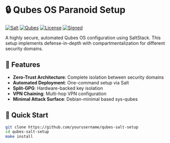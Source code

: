 # 🔒 Qubes OS Paranoid Setup

[![Salt](https://img.shields.io/badge/Salt-State-blue.svg)](https://saltproject.io/)
[![Qubes](https://img.shields.io/badge/Qubes-R4.2-purple.svg)](https://www.qubes-os.org/)
[![License](https://img.shields.io/badge/License-MIT-green.svg)](LICENSE)
[![Signed](https://img.shields.io/badge/Commits-GPG%20Signed-brightgreen.svg)](SECURITY.md)

A highly secure, automated Qubes OS configuration using SaltStack. This setup implements defense-in-depth with compartmentalization for different security domains.

## 🎯 Features

- **Zero-Trust Architecture**: Complete isolation between security domains
- **Automated Deployment**: One-command setup via Salt
- **Split-GPG**: Hardware-backed key isolation
- **VPN Chaining**: Multi-hop VPN configuration
- **Minimal Attack Surface**: Debian-minimal based sys-qubes

## 🚀 Quick Start

```bash
git clone https://github.com/yourusername/qubes-salt-setup
cd qubes-salt-setup
make install